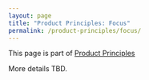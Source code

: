 ```yaml
---
layout: page
title: "Product Principles: Focus"
permalink: /product-principles/focus/
---
```


This page is part of [Product Principles](/product-principles/)

More details TBD.